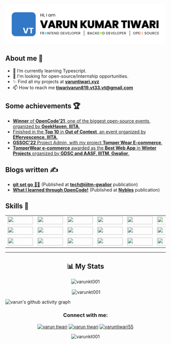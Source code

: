 <!-- Banner -->

<td align='center'>
<img src='./banner.png'>
</td>

<!-- About me -->

## About me 👦

- 🔭 I’m currently learning Typescript.
- 🌱 I'm looking for open-source/internship opportunities.
- ✨ Find all my projects at [**varuntiwari.xyz**](https://varuntiwari.xyz/)
- 📫 How to reach me **tiwarivarun819.vt33.vt@gmail.com**

<!-- Achievements -->

## Some achievements 🏆

- [**Winner** of **OpenCode'21**, one of the biggest open-source events, organized by **GeekHaven, IIITA**.](https://www.linkedin.com/posts/geekhaven-iiita_opencode21-witnessed-extensive-participation-activity-6866010351947825152-KiNB)
- [Finished in the **Top 10** in **Out of Context**, an event organized by **Effervescence, IIITA**.](https://www.linkedin.com/posts/varun-tiwari-454591178_top10-outofcontext-design-activity-6882312778040930304-Fshh)
- [**GSSOC'22** Project Admin, with my project **Tomper Wear E-commerce**.](https://www.linkedin.com/posts/varun-tiwari-454591178_gssoc22-girlscript-educationfirst-activity-6903552524234686464-bEEL)
- [**TomperWear e-commerce** awarded as the **Best Web App** in **Winter Projects** organized by **GDSC and AASF, IIITM, Gwalior**.](https://www.linkedin.com/posts/aasf-iiitmg_github-winterprojects-learning-activity-6909474506340282368-GYq5)

<!-- Blogs -->

## Blogs written ✍️

- [**git set go** 🐱‍👤](https://medium.com/tech-iiitg/git-set-go-950bfb8fdf19) (Published at [**tech@iiitm-gwalior**](https://medium.com/tech-iiitg) publication)
- [**What I learned through OpenCode!**](https://medium.com/nybles/what-i-learned-through-opencode-39622d7c7024) (Published at [**Nybles**](https://medium.com/nybles) publication)

<!-- Skills -->

## Skills 💪

<table align='center'>
  <tr>
    <!-- Javascript -->
    <td align='center'>
        <img width ='80px' height='25px' src ='https://img.shields.io/badge/JavaScript-323330?style=for-the-badge&logo=javascript&logoColor=F7DF1E' />
    </td>
    <!-- Typescript -->
    <td align='center'>
        <img width ='80px' height='25px' src ='https://img.shields.io/badge/typescript-%23007ACC.svg?style=for-the-badge&logo=typescript&logoColor=white' />
    </td>
    <!-- React.js -->
    <td align='center'>
        <img width ='80px' height='25px' src ='https://img.shields.io/badge/React-20232A?style=for-the-badge&logo=react&logoColor=61DAFB' />
    </td>
    <!-- Redux.js -->
    <td align='center'>
        <img width ='80px' height='25px' src ='https://img.shields.io/badge/redux-%23593d88.svg?style=for-the-badge&logo=redux&logoColor=white' />
    </td>
    <!-- Node.js -->
    <td align='center'>
        <img width ='80px' height='25px' src ='https://img.shields.io/badge/Node.js-339933?style=for-the-badge&logo=nodedotjs&logoColor=white' />
    </td>
    <!-- HTML5 -->
    <td align='center'>
        <img width ='80px' height='25px' src ='https://img.shields.io/badge/HTML5-E34F26?style=for-the-badge&logo=html5&logoColor=white' />
    </td>
    <!-- CSS3 -->
    <td align='center'>
        <img width ='80px' height='25px' src ='https://img.shields.io/badge/CSS3-1572B6?style=for-the-badge&logo=css3&logoColor=white' />
    </td>
    <!-- Express.js -->
    <td align='center'>
        <img width ='80px' height='25px' src ='https://img.shields.io/badge/Express.js-000000?style=for-the-badge&logo=express&logoColor=white' />
    </td>
  </tr>

  <tr>
    <!-- Github -->
    <td align='center'>
        <img width ='80px' height='25px' src ='https://img.shields.io/badge/GitHub-100000?style=for-the-badge&logo=github&logoColor=white' />
    </td>
    <!-- Git -->
    <td align='center'>
        <img width ='80px' height='25px' src ='https://img.shields.io/badge/GIT-E44C30?style=for-the-badge&logo=git&logoColor=white' />
    </td>
    <!-- Heroku -->
    <td align='center'>
        <img width ='80px' height='25px' src ='https://img.shields.io/badge/Heroku-430098?style=for-the-badge&logo=heroku&logoColor=white' />
    </td>
    <!-- Netlify -->
    <td align='center'>
        <img width ='80px' height='25px' src ='https://img.shields.io/badge/Netlify-00C7B7?style=for-the-badge&logo=netlify&logoColor=white' />
    </td>
    <!-- Socket.io -->
    <td align='center'>
        <img width ='80px' height='25px' src ='https://img.shields.io/badge/Socket.io-010101?&style=for-the-badge&logo=Socket.io&logoColor=white' />
    </td>
    <!-- Styled components -->
    <td align='center'>
        <img width ='80px' height='25px' src ='https://img.shields.io/badge/styled--components-DB7093?style=for-the-badge&logo=styled-components&logoColor=white' />
    </td>
    <!-- PostgreSQL -->
    <td align='center'>
    <img width ='80px' height='25px' src ='https://img.shields.io/badge/PostgreSQL-316192?style=for-the-badge&logo=postgresql&logoColor=white' />
    </td>
    <!-- MongoDB -->
    <td align='center'>
        <img width ='80px' height='25px' src ='https://img.shields.io/badge/MongoDB-4EA94B?style=for-the-badge&logo=mongodb&logoColor=white' />
    </td>
  </tr>

  <tr>
    <!-- Firebase -->
    <td align='center'>
        <img width ='80px' height='25px' src ='https://img.shields.io/badge/firebase-ffca28?style=for-the-badge&logo=firebase&logoColor=black' />
    </td>
    <!-- Stripe -->
    <td align='center'>
        <img width ='80px' height='25px' src ='https://img.shields.io/badge/Stripe-626CD9?style=for-the-badge&logo=Stripe&logoColor=white' />
    </td>
    <!-- Chakra-UI -->
    <td align='center'>
        <img width ='80px' height='25px' src ='https://img.shields.io/badge/Chakra--UI-319795?style=for-the-badge&logo=chakra-ui&logoColor=white' />
    </td>
    <!-- JWT -->
    <td align='center'>
        <img width ='80px' height='25px' src ='https://img.shields.io/badge/JWT-000000?style=for-the-badge&logo=JSON%20web%20tokens&logoColor=white' />
    </td>
    <!-- Bootstrap -->
    <td align='center'>
        <img width ='80px' height='25px' src ='https://img.shields.io/badge/Bootstrap-563D7C?style=for-the-badge&logo=bootstrap&logoColor=white' />
    </td>
    <!-- Figma -->
    <td align='center'>
        <img width ='80px' height='25px' src ='https://img.shields.io/badge/Figma-F24E1E?style=for-the-badge&logo=figma&logoColor=white' />
    </td>
    <!-- Adobe illustrator -->
    <td align='center'>
        <img width ='80px' height='25px' src ='https://img.shields.io/badge/Adobe%20Illustrator-FF9A00?style=for-the-badge&logo=adobe%20illustrator&logoColor=white' />
    </td>
    <!-- Markdown -->
    <td align='center'>
        <img width ='80px' height='25px' src ='https://img.shields.io/badge/Markdown-000000?style=for-the-badge&logo=markdown&logoColor=white' />
    </td>
  </tr>
</table>

---

<!-- Stats -->

<h2 align="center">📊 My Stats</h2>

<!-- Contributions -->

<p align="center"><img align="center" src="https://github-readme-streak-stats.herokuapp.com/?user=varunkt001&" alt="varunkt001" /></p>

<!-- Github stats -->

<p align="center">&nbsp;<img align="center" src="https://github-readme-stats.vercel.app/api?username=varunkt001&show_icons=true&locale=en" alt="varunkt001" /></p>

<!-- Contribution graph -->

![varun's github activity graph](https://activity-graph.herokuapp.com/graph?username=varunKT001&bg_color=ffffff&color=333333&line=333333&point=0dc200&area=true&hide_border=true)

<!-- Socials -->

<h3 align="center">Connect with me:</h3>
<p align="center">
<a href="https://linkedin.com/in/varun-tiwari-454591178" target="blank"><img align="center" src="https://raw.githubusercontent.com/rahuldkjain/github-profile-readme-generator/master/src/images/icons/Social/linked-in-alt.svg" alt="varun tiwari" height="30" width="40" /></a>
<a href="https://www.facebook.com/profile.php?id=100057310502325" target="blank"><img align="center" src="https://raw.githubusercontent.com/rahuldkjain/github-profile-readme-generator/master/src/images/icons/Social/facebook.svg" alt="varun tiwari" height="30" width="40" /></a>
<a href="https://instagram.com/varuntiwari55" target="blank"><img align="center" src="https://raw.githubusercontent.com/rahuldkjain/github-profile-readme-generator/master/src/images/icons/Social/instagram.svg" alt="varuntiwari55" height="30" width="40" /></a>
</p>

<!-- Profile views -->

<p align="center"> <img src="https://komarev.com/ghpvc/?username=varunkt001&label=Profile%20views&color=0e75b6&style=flat" alt="varunkt001" /> </p>
